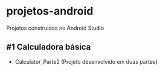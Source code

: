 # projetos-android
Projetos construídos no Android Studio

## #1 Calculadora básica
- Calculator_Parte2 (Projeto desenvolvido em duas partes)
